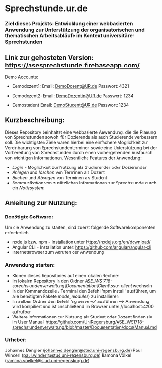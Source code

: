 # Sprechstunde.ur.de

### Ziel dieses Projekts: Entwicklung einer webbasierten Anwendung zur Unterstützung der organisatorischen und thematischen Arbeitsabläufe im Kontext universitärer Sprechstunden

## Link zur gehosteten Version: https://asesprechstunde.firebaseapp.com/ 
Demo Accounts: 
- Demodozent1:
Email:      DemoDozent@UR.de
Passwort:   4321

- Demodozent2:
Email:      DemoDozentin@UR.de
Passwort:   1234

- Demostudent
Email:      DemoStudent@UR.de
Passwort:   1234



## Kurzbeschreibung:
Dieses Repository beinhaltet eine webbasierte Anwendung, die die Planung von Sprechstunden sowohl für Dozierende als auch Studierende verbessern soll. Die wichtigsten Ziele waren hierbei eine einfachere Möglichkeit zur Vereinbarung von Sprechstundenterminen sowie eine Unterstützung bei der Vorbereitung von Sprechstunden durch einen vorhergehenden Austausch von wichtigen Informationen.
Wesentliche Features der Anwendung:

- *Login* - Möglichkeit zur Nutzung als Studierender oder Dozierender
- *Anlegen* und *löschen* von Terminen als Dozent
- *Buchen* und *Absagen* von Terminen als Student
- *Kommunikation* von zusätzlichen Informationen zur Sprechstunde durch ein *Notizsystem*


## Anleitung zur Nutzung:


### Benötigte Software:

Um die Anwendung zu starten, sind zuerst folgende Softwarekomponenten erforderlich:

- node.js bzw. npm - Installation unter  https://nodejs.org/en/download/ 
- Angular CLI - Installation unter: https://github.com/angular/angular-cli
- Internetbrowser zum Abrufen der Anwendung


### Anwendung starten:

- Klonen dieses Repositories auf einen lokalen Rechner
- Im lokalen Repository in den Ordner *ASE_WS1718-sprechstundenverwaltung\Documentation\Client\ssur-client* wechseln
- In der Kommandozeile / Terminal den Befehl 'npm install' ausführen, um alle benötigten Pakete (*node_modules*) zu installieren
- Im selben Ordner den Befehl 'ng serve -o' ausführen --> Anwendung wird kompiliert und ist anschließend im Browser unter //localhost:4200 aufrufbar
- Weitere Informationen zur Nutzung als Student oder Dozent finden sie im User Manual:  https://github.com/UniRegensburg/ASE_WS1718-sprechstundenverwaltung/blob/master/Documentation/docs/Manual.md


### Urheber:
Johannes Dengler (johannes.dengler@stud.uni-regensburg.de)
Paul Winderl (paul.winderl@stud.uni-regensburg.de)
Ramona Völkel (ramona.voelkel@stud.uni-regensburg.de)
